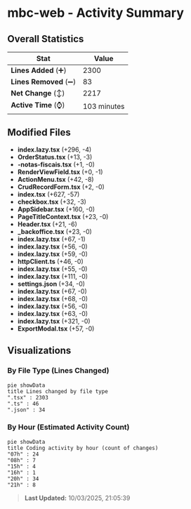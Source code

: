 # mbc-web - Activity Summary 

## Overall Statistics

| Stat                   | Value                                                             |
| ---------------------- | ----------------------------------------------------------------- |
| **Lines Added** (➕)   | 2300                                          |
| **Lines Removed** (➖) | 83                                        |
| **Net Change** (↕)    | 2217                |
| **Active Time** (⌚)   | 103 minutes |


## Modified Files
- **index.lazy.tsx** (+296, -4)
- **OrderStatus.tsx** (+13, -3)
- **-notas-fiscais.tsx** (+1, -0)
- **RenderViewField.tsx** (+0, -1)
- **ActionMenu.tsx** (+42, -8)
- **CrudRecordForm.tsx** (+2, -0)
- **index.tsx** (+627, -57)
- **checkbox.tsx** (+32, -3)
- **AppSidebar.tsx** (+160, -0)
- **PageTitleContext.tsx** (+23, -0)
- **Header.tsx** (+21, -6)
- **_backoffice.tsx** (+23, -0)
- **index.lazy.tsx** (+67, -1)
- **index.lazy.tsx** (+56, -0)
- **index.lazy.tsx** (+59, -0)
- **httpClient.ts** (+46, -0)
- **index.lazy.tsx** (+55, -0)
- **index.lazy.tsx** (+111, -0)
- **settings.json** (+34, -0)
- **index.lazy.tsx** (+67, -0)
- **index.lazy.tsx** (+68, -0)
- **index.lazy.tsx** (+56, -0)
- **index.lazy.tsx** (+63, -0)
- **index.lazy.tsx** (+321, -0)
- **ExportModal.tsx** (+57, -0)

## Visualizations

### By File Type (Lines Changed)

```mermaid
pie showData
title Lines changed by file type
".tsx" : 2303
".ts" : 46
".json" : 34
```

### By Hour (Estimated Activity Count)

```mermaid
pie showData
title Coding activity by hour (count of changes)
"07h" : 24
"08h" : 7
"15h" : 4
"16h" : 1
"20h" : 34
"21h" : 8
```


> **Last Updated:** 10/03/2025, 21:05:39